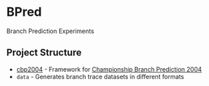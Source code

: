 # BPred
Branch Prediction Experiments

## Project Structure
- [cbp2004](https://github.com/vb000/bpred/tree/master/cbp2004) - Framework for [Championship Branch Prediction 2004](https://www.jilp.org/cbp/)  
- `data` - Generates branch trace datasets in different formats
